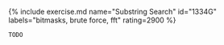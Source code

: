 {% include exercise.md name="Substring Search" id="1334G" labels="bitmasks, brute force, fft" rating=2900 %}

```
TODO
```
